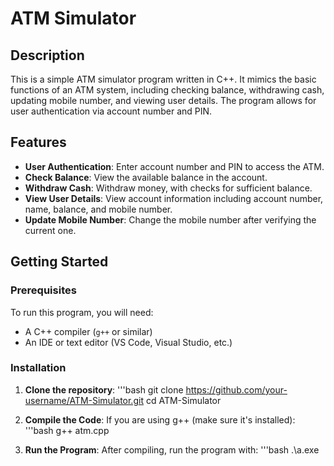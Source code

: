 # ATM Simulator

## Description

This is a simple ATM simulator program written in C++. It mimics the basic functions of an ATM system, including checking balance, withdrawing cash, updating mobile number, and viewing user details. The program allows for user authentication via account number and PIN.

## Features
- **User Authentication**: Enter account number and PIN to access the ATM.
- **Check Balance**: View the available balance in the account.
- **Withdraw Cash**: Withdraw money, with checks for sufficient balance.
- **View User Details**: View account information including account number, name, balance, and mobile number.
- **Update Mobile Number**: Change the mobile number after verifying the current one.

## Getting Started

### Prerequisites

To run this program, you will need:
- A C++ compiler (`g++` or similar)
- An IDE or text editor (VS Code, Visual Studio, etc.)

### Installation

1. **Clone the repository**:
   '''bash
   git clone https://github.com/your-username/ATM-Simulator.git
   cd ATM-Simulator

2. **Compile the Code**:
   If you are using g++ (make sure it's installed):
   '''bash
   g++ atm.cpp

3. **Run the Program**:
   After compiling, run the program with:
   '''bash
   .\a.exe
   

